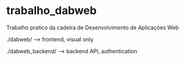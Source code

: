# trabalho_dabweb
Trabalho pratico da cadeira de Desenvolvimento de Aplicações Web

./dabweb/ --> frontend, visual only

./dabweb_backend/ --> backend API, authentication
